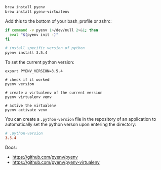 ```bash
brew install pyenv
brew install pyenv-virtualenv
```

Add this to the bottom of your bash_profile or zshrc:

```bash
if command -v pyenv 1>/dev/null 2>&1; then
  eval "$(pyenv init -)"
fi
```

```bash
# install specific version of python
pyenv install 3.5.4
```

To set the current python version:
```
export PYENV_VERSION=3.5.4

# check if it worked
pyenv version

# create a virtualenv of the current version
pyenv virtualenv venv

# active the virtualenv
pyenv activate venv
```


You can create a `.python-version` file in the repository of an application to automatically set the python verson upon entering the directory:

```ini
# .python-version
3.5.4
```

Docs:
* https://github.com/pyenv/pyenv
* https://github.com/pyenv/pyenv-virtualenv
